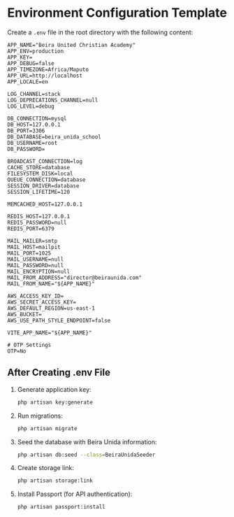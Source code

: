 # Environment Configuration Template

Create a `.env` file in the root directory with the following content:

```env
APP_NAME="Beira United Christian Academy"
APP_ENV=production
APP_KEY=
APP_DEBUG=false
APP_TIMEZONE=Africa/Maputo
APP_URL=http://localhost
APP_LOCALE=en

LOG_CHANNEL=stack
LOG_DEPRECATIONS_CHANNEL=null
LOG_LEVEL=debug

DB_CONNECTION=mysql
DB_HOST=127.0.0.1
DB_PORT=3306
DB_DATABASE=beira_unida_school
DB_USERNAME=root
DB_PASSWORD=

BROADCAST_CONNECTION=log
CACHE_STORE=database
FILESYSTEM_DISK=local
QUEUE_CONNECTION=database
SESSION_DRIVER=database
SESSION_LIFETIME=120

MEMCACHED_HOST=127.0.0.1

REDIS_HOST=127.0.0.1
REDIS_PASSWORD=null
REDIS_PORT=6379

MAIL_MAILER=smtp
MAIL_HOST=mailpit
MAIL_PORT=1025
MAIL_USERNAME=null
MAIL_PASSWORD=null
MAIL_ENCRYPTION=null
MAIL_FROM_ADDRESS="director@beiraunida.com"
MAIL_FROM_NAME="${APP_NAME}"

AWS_ACCESS_KEY_ID=
AWS_SECRET_ACCESS_KEY=
AWS_DEFAULT_REGION=us-east-1
AWS_BUCKET=
AWS_USE_PATH_STYLE_ENDPOINT=false

VITE_APP_NAME="${APP_NAME}"

# OTP Settings
OTP=No
```

## After Creating .env File

1. Generate application key:
   ```bash
   php artisan key:generate
   ```

2. Run migrations:
   ```bash
   php artisan migrate
   ```

3. Seed the database with Beira Unida information:
   ```bash
   php artisan db:seed --class=BeiraUnidaSeeder
   ```

4. Create storage link:
   ```bash
   php artisan storage:link
   ```

5. Install Passport (for API authentication):
   ```bash
   php artisan passport:install
   ```




